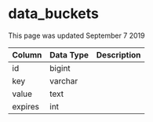 # data\_buckets

This page was updated September 7 2019

| Column | Data Type | Description |
| :--- | :--- | :--- |
| id | bigint |  |
| key | varchar |  |
| value | text |  |
| expires | int |  |

